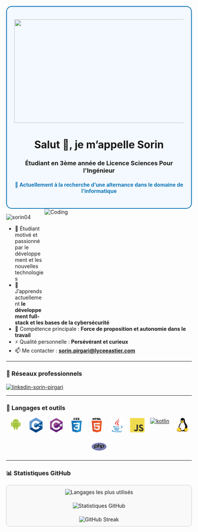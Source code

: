 <div align="center" style="border: 2px solid #0e75b6; border-radius: 15px; padding: 20px; background-color: #f4f9ff;">
  <p>
    <img src="https://johnandsmithglobal.com/newpages/images/it-security.gif" width="1000" height="281"/>
  </p>
  <h1>Salut 👋, je m’appelle Sorin</h1>
  <h3>Étudiant en 3ème année de Licence Sciences Pour l'Ingénieur</h3>
  <h4 style="color:#0e75b6;">💼 Actuellement à la recherche d’une alternance dans le domaine de l’informatique</h4>
</div>

<img align="right" alt="Coding" width="400" height="300" src="https://media.licdn.com/dms/image/D5612AQGOmwfIE5mlWA/article-cover_image-shrink_720_1280/0/1674617947228?e=2147483647&v=beta&t=FTU_isQ6VYfV5D_ueFHPWvT8ZqgDeJG3yr8Mi8lpfk0">

<p align="left"> 
  <img src="https://komarev.com/ghpvc/?username=sorin04&label=Vues%20du%20profil&color=0e75b6&style=flat" alt="sorin04" /> 
</p>


- 🎯 Étudiant motivé et passionné par le développement et les nouvelles technologies  
- 🌱 J’apprends actuellement **le développement full-stack et les bases de la cybersécurité**  
- 💬 Compétence principale : **Force de proposition et autonomie dans le travail**  
- ⚡ Qualité personnelle : **Persévérant et curieux**  
- 📫 Me contacter : **sorin.pirgari@lyceeastier.com**

---

### 🤝 Réseaux professionnels

<p align="left">
  <a href="https://www.linkedin.com/in/sorin-pirgari-228a36309/" target="blank">
    <img align="center" src="https://raw.githubusercontent.com/rahuldkjain/github-profile-readme-generator/master/src/images/icons/Social/linked-in-alt.svg" alt="linkedin-sorin-pirgari" height="30" width="40" />
  </a>
</p>

---

### 🧰 Langages et outils

<div align="center" style="display: flex; justify-content: center; flex-wrap: wrap; gap: 15px;">
  <a href="https://developer.android.com" target="_blank" rel="noreferrer">
    <img src="https://raw.githubusercontent.com/devicons/devicon/master/icons/android/android-original-wordmark.svg" alt="android" width="40" height="40" />
  </a> 
  <a href="https://www.w3schools.com/cpp/" target="_blank" rel="noreferrer">
    <img src="https://raw.githubusercontent.com/devicons/devicon/master/icons/cplusplus/cplusplus-original.svg" alt="cplusplus" width="40" height="40" />
  </a> 
  <a href="https://www.w3schools.com/cs/" target="_blank" rel="noreferrer">
    <img src="https://raw.githubusercontent.com/devicons/devicon/master/icons/csharp/csharp-original.svg" alt="csharp" width="40" height="40" />
  </a> 
  <a href="https://www.w3schools.com/css/" target="_blank" rel="noreferrer">
    <img src="https://raw.githubusercontent.com/devicons/devicon/master/icons/css3/css3-original-wordmark.svg" alt="css3" width="40" height="40" />
  </a> 
  <a href="https://www.w3.org/html/" target="_blank" rel="noreferrer">
    <img src="https://raw.githubusercontent.com/devicons/devicon/master/icons/html5/html5-original-wordmark.svg" alt="html5" width="40" height="40" />
  </a> 
  <a href="https://www.java.com" target="_blank" rel="noreferrer">
    <img src="https://raw.githubusercontent.com/devicons/devicon/master/icons/java/java-original.svg" alt="java" width="40" height="40" />
  </a> 
  <a href="https://developer.mozilla.org/en-US/docs/Web/JavaScript" target="_blank" rel="noreferrer">
    <img src="https://raw.githubusercontent.com/devicons/devicon/master/icons/javascript/javascript-original.svg" alt="javascript" width="40" height="40" />
  </a> 
  <a href="https://kotlinlang.org" target="_blank" rel="noreferrer">
    <img src="https://www.vectorlogo.zone/logos/kotlinlang/kotlinlang-icon.svg" alt="kotlin" width="40" height="40" />
  </a> 
  <a href="https://www.linux.org/" target="_blank" rel="noreferrer">
    <img src="https://raw.githubusercontent.com/devicons/devicon/master/icons/linux/linux-original.svg" alt="linux" width="40" height="40" />
  </a> 
  <a href="https://www.php.net" target="_blank" rel="noreferrer">
    <img src="https://raw.githubusercontent.com/devicons/devicon/master/icons/php/php-original.svg" alt="php" width="40" height="40" />
  </a> 
</div>

---

### 📊 Statistiques GitHub

<div align="center" style="border: 1px solid #ccc; border-radius: 10px; padding: 10px; background-color: #f9f9f9;">
  
  <div style="margin-bottom: 20px;">
    <img src="https://github-readme-stats.vercel.app/api/top-langs?username=sorin04&show_icons=true&locale=fr&layout=compact&langs_count=8&card_width=500" alt="Langages les plus utilisés" />
  </div>

  <div style="margin-bottom: 20px;">
    <img src="https://github-readme-stats.vercel.app/api?username=sorin04&show_icons=true&locale=fr" alt="Statistiques GitHub" />
  </div>

  <div>
    <img src="https://github-readme-streak-stats.herokuapp.com/?user=sorin04&locale=fr" alt="GitHub Streak" />
  </div>
</div>
